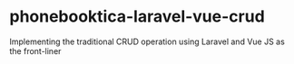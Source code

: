 # phonebooktica-laravel-vue-crud
Implementing the traditional CRUD operation using Laravel and Vue JS as the front-liner 
